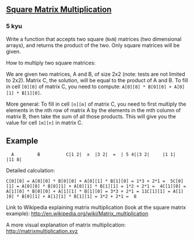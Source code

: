 <h2><a href=https://www.codewars.com/kata/5263a84ffcadb968b6000513/train/javascript target="_blank">Square Matrix Multiplication</a></h2><h3>5 kyu</h3><p>Write a function that accepts two square (<code>NxN</code>) matrices (two dimensional arrays), and returns the product of the two. Only square matrices will be given.</p><p>How to multiply two square matrices: </p><p>We are given two matrices, A and B, of size 2x2 (note: tests are not limited to 2x2). Matrix C, the solution, will be equal to the product of A and B. To fill in cell <code>[0][0]</code> of matrix C, you need to compute: <code>A[0][0] * B[0][0] + A[0][1] * B[1][0]</code>.</p><p>More general: To fill in cell <code>[n][m]</code> of matrix C, you need to first multiply the elements in the nth row of matrix A by the elements in the mth column of matrix B, then take the sum of all those products. This will give you the value for cell <code>[m][n]</code> in matrix C. </p><h2 id="example">Example</h2><pre><code>  A         B          C|1 2|  x  |3 2|  =  | 5 4||3 2|     |1 1|     |11 8|</code></pre><p>Detailed calculation:</p><pre><code>C[0][0] = A[0][0] * B[0][0] + A[0][1] * B[1][0] = 1*3 + 2*1 =  5C[0][1] = A[0][0] * B[0][1] + A[0][1] * B[1][1] = 1*2 + 2*1 =  4C[1][0] = A[1][0] * B[0][0] + A[1][1] * B[1][0] = 3*3 + 2*1 = 11C[1][1] = A[1][0] * B[0][1] + A[1][1] * B[1][1] = 3*2 + 2*1 =  8</code></pre><p>Link to Wikipedia explaining matrix multiplication (look at the square matrix example): <a href="http://en.wikipedia.org/wiki/Matrix_multiplication" data-turbolinks="false" target="_blank">http://en.wikipedia.org/wiki/Matrix_multiplication</a></p><p>A more visual explanation of matrix multiplication: <a href="http://matrixmultiplication.xyz" data-turbolinks="false" target="_blank">http://matrixmultiplication.xyz</a></p>